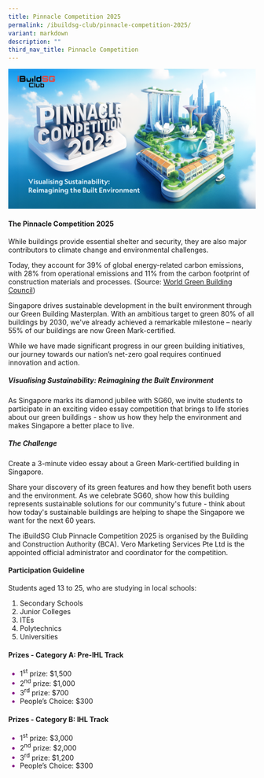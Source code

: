 ```yaml
---
title: Pinnacle Competition 2025
permalink: /ibuildsg-club/pinnacle-competition-2025/
variant: markdown
description: ""
third_nav_title: Pinnacle Competition
---
```

![](/images/BCA_Pinnacle_Competition_KV.png)

<h4>The Pinnacle Competition 2025</h4>

<p>While buildings provide essential shelter and security, they are also major contributors to climate change and environmental challenges.</p>

<p>Today, they account for 39% of global energy-related carbon emissions, with 28% from operational emissions and 11% from the carbon footprint of construction materials and processes. (Source: <a href="https://worldgbc.org/climate-action/embodied-carbon/">World Green Building Council</a>)</p>

<p>Singapore drives sustainable development in the built environment through our Green Building Masterplan. With an ambitious target to green 80% of all buildings by 2030, we've already achieved a remarkable milestone – nearly 55% of our buildings are now Green Mark-certified.</p>

<p>While we have made significant progress in our green building initiatives, our journey towards our nation’s net-zero goal requires continued innovation and action.</p>

<h5>Visualising Sustainability: Reimagining the Built Environment</h5>

<p>As Singapore marks its diamond jubilee with SG60, we invite students to participate in an exciting video essay competition that brings to life stories about our green buildings - show us how they help the environment and makes Singapore a better place to live.</p>

<h5>The Challenge</h5>

<p>Create a 3-minute video essay about a Green Mark-certified building in Singapore.</p>

<p>Share your discovery of its green features and how they benefit both users and the environment. As we celebrate SG60, show how this building represents sustainable solutions for our community's future - think about how today's sustainable buildings are helping to shape the Singapore we want for the next 60 years.</p>

<p>The iBuildSG Club Pinnacle Competition 2025 is organised by the Building and Construction Authority (BCA). Vero Marketing Services Pte Ltd is the appointed official administrator and coordinator for the competition.</p>

<h4>Participation Guideline</h4>

<p>Students aged 13 to 25, who are studying in local schools:</p>

<ol>
	<li>Secondary Schools</li>
	<li>Junior Colleges</li>
	<li>ITEs</li>
	<li>Polytechnics</li>
	<li>Universities</li>
</ol>

<style>
	ul.blankie {
	  lissd: 0px;
		margin-left: 0px;
	}
	
	ul.blankie li::marker {
		color: purple;
	}
</style>
	
<h4>Prizes - Category A: Pre-IHL Track</h4>

<ul class="blankie">
	<li>1<sup>st</sup> prize: $1,500</li>
	<li>2<sup>nd</sup> prize: $1,000</li>
	<li>3<sup>rd</sup> prize: $700</li>
	<li>People’s Choice: $300</li>
</ul>
	
<h4>Prizes - Category B: IHL Track</h4>

<ul class="blankie">
	<li>1<sup>st</sup> prize: $3,000</li>
	<li>2<sup>nd</sup> prize: $2,000</li>
	<li>3<sup>rd</sup> prize: $1,200</li>
	<li>People’s Choice: $300</li>
</ul>